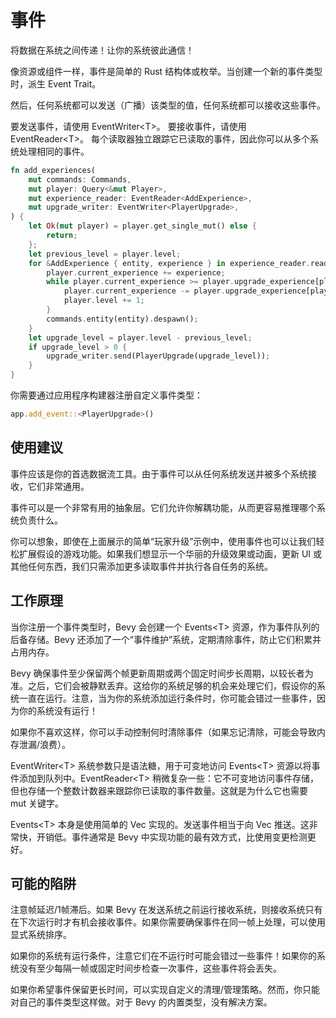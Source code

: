 # 事件

将数据在系统之间传递！让你的系统彼此通信！

像资源或组件一样，事件是简单的 Rust 结构体或枚举。当创建一个新的事件类型时，派生 Event Trait。

然后，任何系统都可以发送（广播）该类型的值，任何系统都可以接收这些事件。

要发送事件，请使用 EventWriter\<T>。 要接收事件，请使用 EventReader\<T>。 每个读取器独立跟踪它已读取的事件，因此你可以从多个系统处理相同的事件。
```rust
fn add_experiences(
    mut commands: Commands,
    mut player: Query<&mut Player>,
    mut experience_reader: EventReader<AddExperience>,
    mut upgrade_writer: EventWriter<PlayerUpgrade>,
) {
    let Ok(mut player) = player.get_single_mut() else {
        return;
    };
    let previous_level = player.level;
    for &AddExperience { entity, experience } in experience_reader.read() {
        player.current_experience += experience;
        while player.current_experience >= player.upgrade_experience[player.level as usize] {
            player.current_experience -= player.upgrade_experience[player.level as usize];
            player.level += 1;
        }
        commands.entity(entity).despawn();
    }
    let upgrade_level = player.level - previous_level;
    if upgrade_level > 0 {
        upgrade_writer.send(PlayerUpgrade(upgrade_level));
    }
}
```

你需要通过应用程序构建器注册自定义事件类型：
```rust
app.add_event::<PlayerUpgrade>()
```

## 使用建议
事件应该是你的首选数据流工具。由于事件可以从任何系统发送并被多个系统接收，它们非常通用。

事件可以是一个非常有用的抽象层。它们允许你解耦功能，从而更容易推理哪个系统负责什么。

你可以想象，即使在上面展示的简单“玩家升级”示例中，使用事件也可以让我们轻松扩展假设的游戏功能。如果我们想显示一个华丽的升级效果或动画，更新 UI 或其他任何东西，我们只需添加更多读取事件并执行各自任务的系统。

## 工作原理
当你注册一个事件类型时，Bevy 会创建一个 Events\<T> 资源，作为事件队列的后备存储。Bevy 还添加了一个“事件维护”系统，定期清除事件，防止它们积累并占用内存。

Bevy 确保事件至少保留两个帧更新周期或两个固定时间步长周期，以较长者为准。之后，它们会被静默丢弃。这给你的系统足够的机会来处理它们，假设你的系统一直在运行。注意，当为你的系统添加运行条件时，你可能会错过一些事件，因为你的系统没有运行！

如果你不喜欢这样，你可以手动控制何时清除事件（如果忘记清除，可能会导致内存泄漏/浪费）。

EventWriter\<T> 系统参数只是语法糖，用于可变地访问 Events\<T> 资源以将事件添加到队列中。EventReader\<T> 稍微复杂一些：它不可变地访问事件存储，但也存储一个整数计数器来跟踪你已读取的事件数量。这就是为什么它也需要 mut 关键字。

Events\<T> 本身是使用简单的 Vec 实现的。发送事件相当于向 Vec 推送。这非常快，开销低。事件通常是 Bevy 中实现功能的最有效方式，比使用变更检测更好。

## 可能的陷阱
注意帧延迟/1帧滞后。如果 Bevy 在发送系统之前运行接收系统，则接收系统只有在下次运行时才有机会接收事件。如果你需要确保事件在同一帧上处理，可以使用显式系统排序。

如果你的系统有运行条件，注意它们在不运行时可能会错过一些事件！如果你的系统没有至少每隔一帧或固定时间步检查一次事件，这些事件将会丢失。

如果你希望事件保留更长时间，可以实现自定义的清理/管理策略。然而，你只能对自己的事件类型这样做。对于 Bevy 的内置类型，没有解决方案。